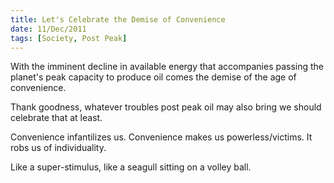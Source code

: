 ```yaml
--- 
title: Let's Celebrate the Demise of Convenience
date: 11/Dec/2011
tags: [Society, Post Peak]
---
```


With the imminent decline in available energy that accompanies passing the planet's peak capacity to produce oil comes the demise of the age of convenience.

Thank goodness, whatever troubles post peak oil may also bring we should celebrate that at least.

Convenience infantilizes us.
Convenience makes us powerless/victims.
It robs us of individuality.

Like a super-stimulus, like a seagull sitting on a volley ball.



